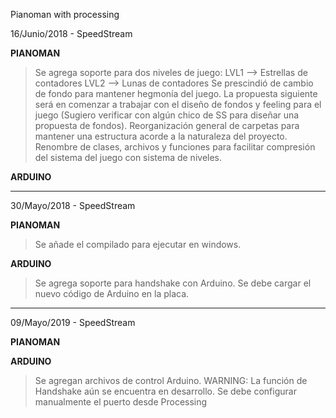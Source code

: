 Pianoman with processing

16/Junio/2018 - SpeedStream

**PIANOMAN**
>Se agrega soporte para dos niveles de juego:
  LVL1 --> Estrellas de contadores
  LVL2 --> Lunas de contadores
>Se prescindió de cambio de fondo para mantener hegmonía del juego. La propuesta siguiente será en comenzar a trabajar con el diseño de fondos y
feeling para el juego (Sugiero verificar con algún chico de SS para diseñar una propuesta de fondos).
>Reorganización general de carpetas para mantener una estructura acorde a la naturaleza del proyecto.
>Renombre de clases, archivos y funciones para facilitar compresión del sistema del juego con sistema de niveles.

**ARDUINO**

- - - - - - - - - - - - - - - - -

30/Mayo/2018 - SpeedStream

**PIANOMAN**
>Se añade el compilado para ejecutar en windows.

**ARDUINO**
>Se agrega soporte para handshake con Arduino. Se debe cargar el nuevo código de Arduino en la placa.

- - - - - - - - - - - - - - - - -

09/Mayo/2019 - SpeedStream

**PIANOMAN**

**ARDUINO**
>Se agregan archivos de control Arduino.
>WARNING: La función de Handshake aún se encuentra en desarrollo. Se debe configurar manualmente el puerto desde Processing
